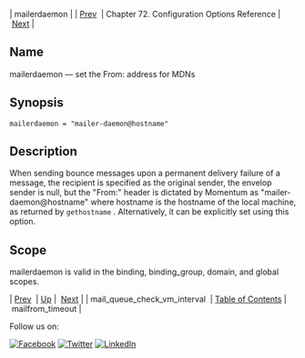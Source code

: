 | mailerdaemon |
| [Prev](conf.ref.mail_queue_check_vm_interval.php)  | Chapter 72. Configuration Options Reference |  [Next](conf.ref.mailfrom_timeout.php) |

<a name="conf.ref.mailerdaemon"></a>
## Name

mailerdaemon — set the From: address for MDNs

## Synopsis

`mailerdaemon = "mailer-daemon@hostname"`

<a name="idp25180544"></a>
## Description

When sending bounce messages upon a permanent delivery failure of a message, the recipient is specified as the original sender, the envelop sender is null, but the "From:" header is dictated by Momentum as "mailer-daemon@hostname" where hostname is the hostname of the local machine, as returned by `gethostname` . Alternatively, it can be explicitly set using this option.

<a name="idp25183168"></a>
## Scope

mailerdaemon is valid in the binding, binding_group, domain, and global scopes.

| [Prev](conf.ref.mail_queue_check_vm_interval.php)  | [Up](config.options.ref.php) |  [Next](conf.ref.mailfrom_timeout.php) |
| mail_queue_check_vm_interval  | [Table of Contents](index.php) |  mailfrom_timeout |

Follow us on:

[![Facebook](https://support.messagesystems.com/images/icon-facebook.png)](http://www.facebook.com/messagesystems) [![Twitter](https://support.messagesystems.com/images/icon-twitter.png)](http://twitter.com/#!/MessageSystems) [![LinkedIn](https://support.messagesystems.com/images/icon-linkedin.png)](http://www.linkedin.com/company/message-systems)